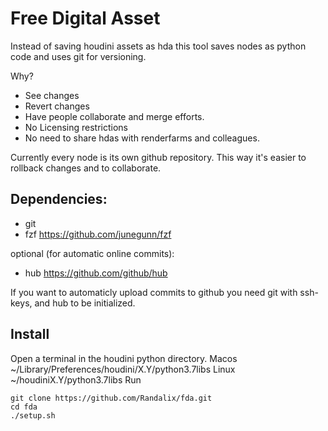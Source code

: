 # Free Digital Asset
Instead of saving houdini assets as hda this tool saves nodes as python code and uses git for versioning.

Why?
- See changes
- Revert changes
- Have people collaborate and merge efforts.
- No Licensing restrictions
- No need to share hdas with renderfarms and colleagues.

Currently every node is its own github repository. This way it's easier to rollback changes and to collaborate.


## Dependencies:
- git
- fzf https://github.com/junegunn/fzf

optional (for automatic online commits):
- hub https://github.com/github/hub

If you want to automaticly upload commits to github you need git with ssh-keys, and hub to be initialized.

## Install
Open a terminal in the houdini python directory.
Macos ~/Library/Preferences/houdini/X.Y/python3.7libs
Linux ~/houdiniX.Y/python3.7libs
Run 
```
git clone https://github.com/Randalix/fda.git
cd fda
./setup.sh

```
